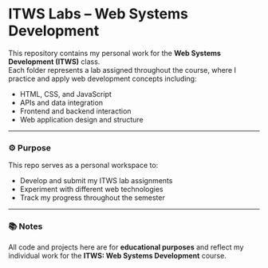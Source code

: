 # ITWS Labs – Web Systems Development

This repository contains my personal work for the **Web Systems Development (ITWS)** class.  
Each folder represents a lab assigned throughout the course, where I practice and apply web development concepts including:

- HTML, CSS, and JavaScript
- APIs and data integration
- Frontend and backend interaction
- Web application design and structure

---

### ⚙️ Purpose
This repo serves as a personal workspace to:
- Develop and submit my ITWS lab assignments
- Experiment with different web technologies
- Track my progress throughout the semester

---

### 📚 Notes
All code and projects here are for **educational purposes** and reflect my individual work for the **ITWS: Web Systems Development** course.
